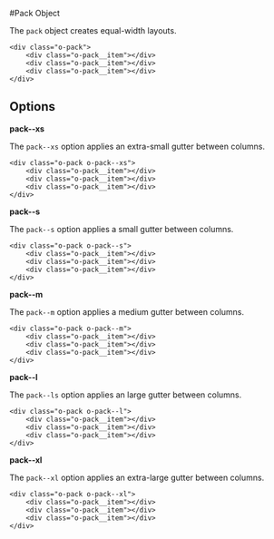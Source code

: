 #Pack Object

The `pack` object creates equal-width layouts.

	<div class="o-pack">
		<div class="o-pack__item"></div>
		<div class="o-pack__item"></div>
		<div class="o-pack__item"></div>
	</div>

## Options

**pack--xs**

The `pack--xs` option applies an extra-small gutter between columns.

	<div class="o-pack o-pack--xs">
		<div class="o-pack__item"></div>
		<div class="o-pack__item"></div>
		<div class="o-pack__item"></div>
	</div>

**pack--s**

The `pack--s` option applies a small gutter between columns.

	<div class="o-pack o-pack--s">
		<div class="o-pack__item"></div>
		<div class="o-pack__item"></div>
		<div class="o-pack__item"></div>
	</div>

**pack--m**

The `pack--m` option applies a medium gutter between columns.

	<div class="o-pack o-pack--m">
		<div class="o-pack__item"></div>
		<div class="o-pack__item"></div>
		<div class="o-pack__item"></div>
	</div>

**pack--l**

The `pack--ls` option applies an large gutter between columns.

	<div class="o-pack o-pack--l">
		<div class="o-pack__item"></div>
		<div class="o-pack__item"></div>
		<div class="o-pack__item"></div>
	</div>

**pack--xl**

The `pack--xl` option applies an extra-large gutter between columns.

	<div class="o-pack o-pack--xl">
		<div class="o-pack__item"></div>
		<div class="o-pack__item"></div>
		<div class="o-pack__item"></div>
	</div>